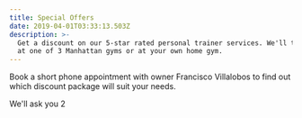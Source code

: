 ```yaml
---
title: Special Offers
date: 2019-04-01T03:33:13.503Z
description: >-
  Get a discount on our 5-star rated personal trainer services. We'll train you
  at one of 3 Manhattan gyms or at your own home gym.
---
```

Book a short phone appointment with owner Francisco Villalobos to find out which discount package will suit your needs. 

We'll ask you 2
